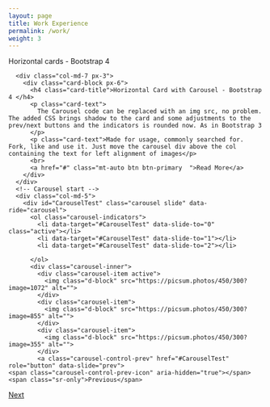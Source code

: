 ```yaml
---
layout: page
title: Work Experience
permalink: /work/
weight: 3
---
```


<div class="container py-3">
  <div class="title h1 text-center">Horizontal cards - Bootstrap 4</div>
  <!-- Card Start -->
  <div class="card">
    <div class="row ">

      <div class="col-md-7 px-3">
        <div class="card-block px-6">
          <h4 class="card-title">Horizontal Card with Carousel - Bootstrap 4 </h4>
          <p class="card-text">
            The Carousel code can be replaced with an img src, no problem. The added CSS brings shadow to the card and some adjustments to the prev/next buttons and the indicators is rounded now. As in Bootstrap 3
          </p>
          <p class="card-text">Made for usage, commonly searched for. Fork, like and use it. Just move the carousel div above the col containing the text for left alignment of images</p>
          <br>
          <a href="#" class="mt-auto btn btn-primary  ">Read More</a>
        </div>
      </div>
      <!-- Carousel start -->
      <div class="col-md-5">
        <div id="CarouselTest" class="carousel slide" data-ride="carousel">
          <ol class="carousel-indicators">
            <li data-target="#CarouselTest" data-slide-to="0" class="active"></li>
            <li data-target="#CarouselTest" data-slide-to="1"></li>
            <li data-target="#CarouselTest" data-slide-to="2"></li>

          </ol>
          <div class="carousel-inner">
            <div class="carousel-item active">
              <img class="d-block" src="https://picsum.photos/450/300?image=1072" alt="">
            </div>
            <div class="carousel-item">
              <img class="d-block" src="https://picsum.photos/450/300?image=855" alt="">
            </div>
            <div class="carousel-item">
              <img class="d-block" src="https://picsum.photos/450/300?image=355" alt="">
            </div>
            <a class="carousel-control-prev" href="#CarouselTest" role="button" data-slide="prev">
    <span class="carousel-control-prev-icon" aria-hidden="true"></span>
    <span class="sr-only">Previous</span>
  </a>
            <a class="carousel-control-next" href="#CarouselTest" role="button" data-slide="next">
    <span class="carousel-control-next-icon" aria-hidden="true"></span>
    <span class="sr-only">Next</span>
  </a>
          </div>
        </div>
      </div>
      <!-- End of carousel -->
    </div>
  </div>
  <!-- End of card -->
</div>



<!-- <div class="row">
{% include work/timeline.html %}
</div> -->